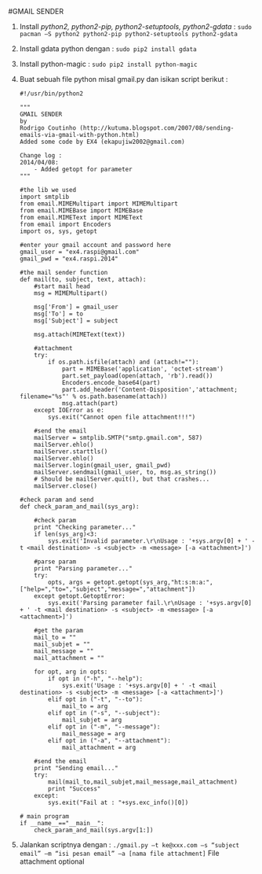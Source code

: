 #GMAIL SENDER
1.	Install *python2, python2-pip, python2-setuptools, python2-gdata* : `sudo pacman –S python2 python2-pip python2-setuptools python2-gdata `
2.	Install gdata python dengan : `sudo pip2 install gdata`
3.	Install python-magic : `sudo pip2 install python-magic`
4.	Buat sebuah file python misal gmail.py dan isikan script berikut :
	```
	#!/usr/bin/python2
	
	"""
	GMAIL SENDER
	by
	Rodrigo Coutinho (http://kutuma.blogspot.com/2007/08/sending-emails-via-gmail-with-python.html)
	Added some code by EX4 (ekapujiw2002@gmail.com)
	
	Change log :
	2014/04/08:
		- Added getopt for parameter
	"""
	
	#the lib we used
	import smtplib
	from email.MIMEMultipart import MIMEMultipart
	from email.MIMEBase import MIMEBase
	from email.MIMEText import MIMEText
	from email import Encoders
	import os, sys, getopt
	
	#enter your gmail account and password here
	gmail_user = "ex4.raspi@gmail.com"
	gmail_pwd = "ex4.raspi.2014"
	
	#the mail sender function
	def mail(to, subject, text, attach):
		#start mail head
		msg = MIMEMultipart()
	
		msg['From'] = gmail_user
		msg['To'] = to
		msg['Subject'] = subject
	
		msg.attach(MIMEText(text))
	
		#attachment
		try:
			if os.path.isfile(attach) and (attach!=""):
				part = MIMEBase('application', 'octet-stream')
				part.set_payload(open(attach, 'rb').read())
				Encoders.encode_base64(part)
				part.add_header('Content-Disposition','attachment; filename="%s"' % os.path.basename(attach))
				msg.attach(part)
		except IOError as e:
			sys.exit("Cannot open file attachment!!!")
			
		#send the email
		mailServer = smtplib.SMTP("smtp.gmail.com", 587)
		mailServer.ehlo()
		mailServer.starttls()
		mailServer.ehlo()
		mailServer.login(gmail_user, gmail_pwd)
		mailServer.sendmail(gmail_user, to, msg.as_string())
		# Should be mailServer.quit(), but that crashes...
		mailServer.close()
		
	#check param and send
	def check_param_and_mail(sys_arg):	
		
		#check param
		print "Checking parameter..."
		if len(sys_arg)<3:
			sys.exit('Invalid parameter.\r\nUsage : '+sys.argv[0] + ' -t <mail destination> -s <subject> -m <message> [-a <attachment>]')
			
		#parse param
		print "Parsing parameter..."
		try:
			opts, args = getopt.getopt(sys_arg,"ht:s:m:a:",["help=","to=","subject","message=","attachment"])
		except getopt.GetoptError:
			sys.exit('Parsing parameter fail.\r\nUsage : '+sys.argv[0] + ' -t <mail destination> -s <subject> -m <message> [-a <attachment>]')
		
		#get the param
		mail_to = ""
		mail_subjet = ""
		mail_message = ""
		mail_attachment = ""
		
		for opt, arg in opts:
			if opt in ("-h", "--help"):
				sys.exit('Usage : '+sys.argv[0] + ' -t <mail destination> -s <subject> -m <message> [-a <attachment>]')
			elif opt in ("-t", "--to"):
				mail_to = arg
			elif opt in ("-s", "--subject"):
				mail_subjet = arg
			elif opt in ("-m", "--message"):
				mail_message = arg
			elif opt in ("-a", "--attachment"):
				mail_attachment = arg
		
		#send the email	
		print "Sending email..."
		try:
			mail(mail_to,mail_subjet,mail_message,mail_attachment)
			print "Success"
		except:
			sys.exit("Fail at : "+sys.exc_info()[0])
	   
	# main program
	if __name__=="__main__":
		check_param_and_mail(sys.argv[1:])
	```

5.	Jalankan scriptnya dengan : `./gmail.py –t ke@xxx.com –s “subject email” –m “isi pesan email” –a [nama file attachment]`
	File attachment optional
